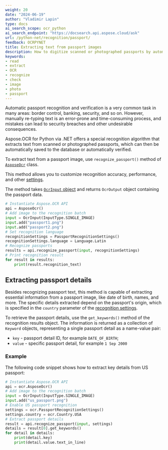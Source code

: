 ```yaml
---
weight: 20
date: "2024-06-19"
author: "Vladimir Lapin"
type: docs
ai_search_scope: ocr_python
ai_search_endpoint: "https://docsearch.api.aspose.cloud/ask"
url: /python-net/recognition/passport/
feedback: OCRPYNET
title: Extracting text from passport images
description: How to digitize scanned or photographed passports by automatically extracting text from them.
keywords:
- read
- extract
- OCR
- recognize
- check
- image
- photo
- passport
---
```


Automatic passport recognition and verification is a very common task in many areas: border control, banking, security, and so on. However, manually re-typing text is an error-prone and time-consuming process, and mistakes can lead to security breaches and other undesirable consequences.

Aspose.OCR for Python via .NET offers a special recognition algorithm that extracts text from scanned or photographed passports, which can then be automatically saved to the database or automatically verified.

To extract text from a passport image, use `recognize_passport()` method of [`AsposeOcr`](https://reference.aspose.com/ocr/python-net/aspose.ocr/asposeocr/) class.

This method allows you to customize recognition accuracy, performance, and other [settings](/ocr/python-net/recognition-settings-passport/).

The method takes [`OcrInput` object](/ocr/python-net/ocrinput/) and returns `OcrOutput` object containing the passport data.

```python
# Instantiate Aspose.OCR API
api = AsposeOcr()
# Add image to the recognition batch
input = OcrInput(InputType.SINGLE_IMAGE)
input.add("passport1.png")
input.add("passport2.png")
# Set recognition language
recognitionSettings = PassportRecognitionSettings()
recognitionSettings.language = Language.Latin
# Recognize passports
results = api.recognize_passport(input, recognitionSettings)
# Print recognition result
for result in results:
    print(result.recognition_text)
```

## Extracting passport details

Besides recognizing passport text, this method is capable of extracting essential information from a passport image, like date of birth, names, and more. The specific details extracted depend on the passport's origin, which is specified in the `country` parameter of the [recognition settings](/ocr/python-net/recognition-settings-passport/).

To retrieve the passport details, use the `get_keywords()` method of the recognition results object. The information is returned as a collection of `Keyword` objects, representing a single passport detail as a name-value pair:

- `key` - passport detail ID, for example `DATE_OF_BIRTH`;
- `value` - specific passport detail, for example `1 Sep 2000`

### Example

The following code snippet shows how to extract key details from US passport:

```python
# Instantiate Aspose.OCR API
api = ocr.AsposeOcr()
# Add image to the recognition batch
input = OcrInput(InputType.SINGLE_IMAGE)
input.add("us_passport.png")
# Enable US passport recognition
settings = ocr.PassportRecognitionSettings()
settings.country = ocr.Country.USA
# Extract passport details
result = api.recognize_passport(input, settings)
details = result[0].get_keywords()
for detail in details:
    print(detail.key)
    print(detail.value.text_in_line)
```
